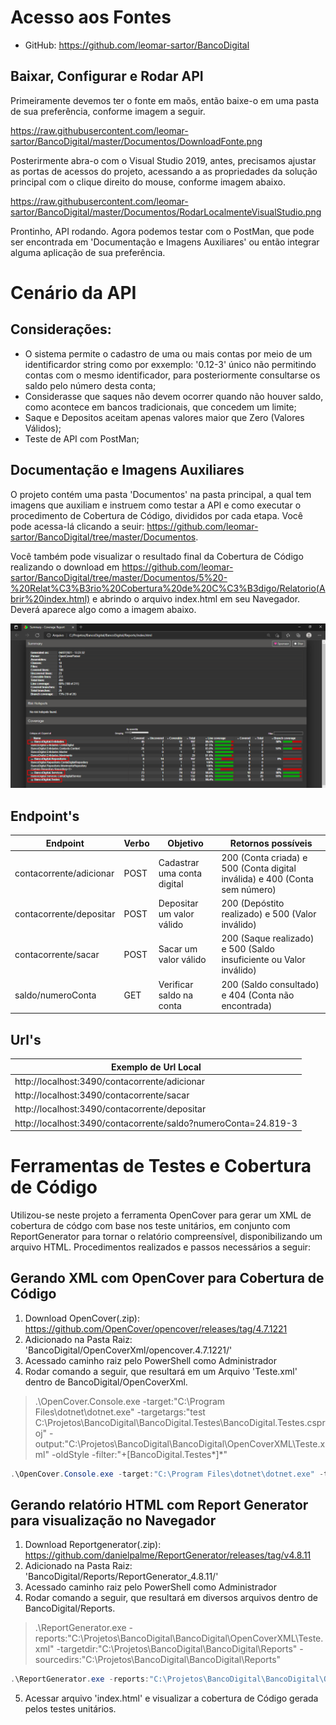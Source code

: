 # Acesso aos Fontes

* GitHub: https://github.com/leomar-sartor/BancoDigital

## Baixar, Configurar e Rodar API

Primeiramente devemos ter o fonte em maõs, então baixe-o em uma pasta de sua preferência, conforme imagem a seguir.

<https://raw.githubusercontent.com/leomar-sartor/BancoDigital/master/Documentos/DownloadFonte.png>

Posterirmente abra-o com o Visual Studio 2019, antes, precisamos ajustar as portas de acessos do projeto, acessando a as propriedades da solução principal com o clique direito do mouse, conforme imagem abaixo.

<https://raw.githubusercontent.com/leomar-sartor/BancoDigital/master/Documentos/RodarLocalmenteVisualStudio.png>

Prontinho, API rodando. Agora podemos testar com o PostMan, que pode ser encontrada em 'Documentação e Imagens Auxiliares' ou então integrar alguma aplicação de sua preferência.

# Cenário da API

## Considerações:

* O sistema permite o cadastro de uma ou mais contas por meio de um identificardor string como por exxemplo: '0.12-3' único não permitindo contas com o mesmo identificador, para posteriormente consultarse os saldo pelo número desta conta;
* Considerasse que saques não devem ocorrer quando não houver saldo, como acontece em bancos tradicionais, que concedem um limite;
* Saque e Depositos aceitam apenas valores maior que Zero (Valores Válidos);
* Teste de API com PostMan;

## Documentação e Imagens Auxiliares

O projeto contém uma pasta 'Documentos' na pasta principal, a qual tem imagens que auxiliam e instruem como testar a API e como executar o procedimento de Cobertura de Código, divididos por cada etapa. Você pode acessa-lá clicando a seuir: <https://github.com/leomar-sartor/BancoDigital/tree/master/Documentos>.

Você também pode visualizar o resultado final da Cobertura de Código realizando o download em <https://github.com/leomar-sartor/BancoDigital/tree/master/Documentos/5%20-%20Relat%C3%B3rio%20Cobertura%20de%20C%C3%B3digo/Relatorio(Abrir%20index.html)> e abrindo o arquivo index.html em seu Navegador. Deverá aparece algo como a imagem abaixo.

![Cobertura de Código](https://raw.githubusercontent.com/leomar-sartor/BancoDigital/master/Documentos/5%20-%20Relat%C3%B3rio%20Cobertura%20de%20C%C3%B3digo/CoberturaDetalhada.png)

## Endpoint's

Endpoint   | Verbo | Objetivo | Retornos possíveis  |
---------- | ------|----------|---------------------|
contacorrente/adicionar | POST |Cadastrar uma conta digital |  200 (Conta criada) e 500 (Conta digital inválida) e 400 (Conta sem número)
contacorrente/depositar | POST | Depositar um valor válido   |  200 (Depóstito realizado) e 500 (Valor inválido)
contacorrente/sacar     | POST | Sacar um valor válido       | 200 (Saque realizado) e 500 (Saldo insuficiente ou Valor inválido)
saldo/numeroConta       | GET  | Verificar saldo na conta    |  200 (Saldo consultado) e 404 (Conta não encontrada)

## Url's

 Exemplo de Url Local                                           |   
----------------------------------------------------------------|
 http://localhost:3490/contacorrente/adicionar                  |
 http://localhost:3490/contacorrente/sacar                      |
 http://localhost:3490/contacorrente/depositar                  |
 http://localhost:3490/contacorrente/saldo?numeroConta=24.819-3 |

# Ferramentas de Testes e Cobertura de Código

Utilizou-se neste projeto a ferramenta OpenCover para gerar um XML de cobertura de códgo com base nos teste unitários, em conjunto com ReportGenerator para tornar o relatório compreensível, disponibilizando um arquivo HTML. Procedimentos realizados e passos necessários a seguir:

## Gerando XML com OpenCover para Cobertura de Código 

1. Download OpenCover(.zip): https://github.com/OpenCover/opencover/releases/tag/4.7.1221
2. Adicionado na Pasta Raiz: 'BancoDigital/OpenCoverXml/opencover.4.7.1221/'
3. Acessado caminho raiz pelo PowerShell como Administrador
4. Rodar comando a seguir, que resultará em um Arquivo 'Teste.xml' dentro de BancoDigital/OpenCoverXml.

> .\OpenCover.Console.exe 
> -target:"C:\Program Files\dotnet\dotnet.exe" 
> -targetargs:"test C:\Projetos\BancoDigital\BancoDigital.Testes\BancoDigital.Testes.csproj" 
> -output:"C:\Projetos\BancoDigital\BancoDigital\OpenCoverXML\Teste.xml" 
> -oldStyle	
> -filter:"+[BancoDigital.Testes*]*" 

~~~PowerShell
.\OpenCover.Console.exe -target:"C:\Program Files\dotnet\dotnet.exe" -targetargs:"test C:\Projetos\BancoDigital\BancoDigital.Testes\BancoDigital.Testes.csproj" -output:"C:\Projetos\BancoDigital\BancoDigital\OpenCoverXML\Teste.xml" -oldStyle -filter:"+[BancoDigital*]*"
~~~

## Gerando relatório HTML com Report Generator para visualização no Navegador

1. Download Reportgenerator(.zip): https://github.com/danielpalme/ReportGenerator/releases/tag/v4.8.11
2. Adicionado na Pasta Raiz: 'BancoDigital/Reports/ReportGenerator_4.8.11/'
3. Acessado caminho raiz pelo PowerShell como Administrador
4. Rodar comando a seguir, que resultará em diversos arquivos dentro de BancoDigital/Reports.
  
> .\ReportGenerator.exe
> -reports:"C:\Projetos\BancoDigital\BancoDigital\OpenCoverXML\Teste.xml"
> -targetdir:"C:\Projetos\BancoDigital\BancoDigital\Reports"
> -sourcedirs:"C:\Projetos\BancoDigital\BancoDigital\Reports"

~~~PowerShell
.\ReportGenerator.exe -reports:"C:\Projetos\BancoDigital\BancoDigital\OpenCoverXML\Teste.xml" -targetdir:"C:\Projetos\BancoDigital\BancoDigital\Reports" -sourcedirs:"C:\Projetos\BancoDigital\BancoDigital\Reports"
~~~

5. Acessar arquivo 'index.html' e visualizar a cobertura de Código gerada pelos testes unitários.
